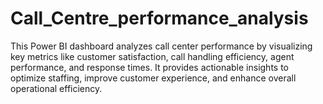 # Call_Centre_performance_analysis
This Power BI dashboard analyzes call center performance by visualizing key metrics like customer satisfaction, call handling efficiency, agent performance, and response times. It provides actionable insights to optimize staffing, improve customer experience, and enhance overall operational efficiency.
